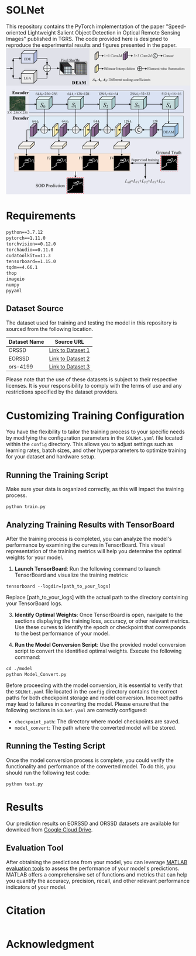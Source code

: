 # SOLNet

This repository contains the PyTorch implementation of the paper "Speed-oriented Lightweight Salient Object Detection in Optical Remote Sensing Images" published in TGRS. The code provided here is designed to reproduce the experimental results and figures presented in the paper.  
![framework_overview](./fig/framework_overview.png)  

# Requirements

    python==3.7.12
    pytorch==1.11.0
    torchvision==0.12.0
    torchaudio==0.11.0
    cudatoolkit==11.3
    tensorboard==1.15.0
    tqdm==4.66.1
    thop
    imageio
    numpy
    pyyaml

## Dataset Source

The dataset used for training and testing the model in this repository is sourced from the following location. 

| Dataset Name | Source URL |
|-------------|-----------|
| ORSSD   | [Link to Dataset 1](https://pan.baidu.com/s/1k44UlTLCW17AS0VhPyP7JA) |
| EORSSD   | [Link to Dataset 2](https://github.com/rmcong/EORSSD-dataset) |
| ors-4199   | [Link to Dataset 3](https://pan.baidu.com/share/init?surl=ZWVSzFpRjN4BK-c9hL6knQ) |

Please note that the use of these datasets is subject to their respective licenses. It is your responsibility to comply with the terms of use and any restrictions specified by the dataset providers.


# Customizing Training Configuration

You have the flexibility to tailor the training process to your specific needs by modifying the configuration parameters in the `SOLNet.yaml` file located within the `config` directory. This allows you to adjust settings such as learning rates, batch sizes, and other hyperparameters to optimize training for your dataset and hardware setup.

## Running the Training Script

Make sure your data is organized correctly, as this will impact the training process.

```
python train.py
```

## Analyzing Training Results with TensorBoard

After the training process is completed, you can analyze the model's performance by examining the curves in TensorBoard. This visual representation of the training metrics will help you determine the optimal weights for your model.

1. **Launch TensorBoard**:
   Run the following command to launch TensorBoard and visualize the training metrics:

```
tensorboard --logdir=[path_to_your_logs]
```
 
Replace [path_to_your_logs] with the actual path to the directory containing your TensorBoard logs.

3. **Identify Optimal Weights**:
   Once TensorBoard is open, navigate to the sections displaying the training loss, accuracy, or other relevant metrics. Use these curves to identify the epoch or checkpoint that corresponds to the best performance of your model.

4. **Run the Model Conversion Script**:
Use the provided model conversion script to convert the identified optimal weights. Execute the following command:  

```
cd ./model
python Model_Convert.py
```

Before proceeding with the model conversion, it is essential to verify that the `SOLNet.yaml` file located in the `config` directory contains the correct paths for both checkpoint storage and model conversion. Incorrect paths may lead to failures in converting the model. Please ensure that the following sections in `SOLNet.yaml` are correctly configured:

- `checkpoint_path`: The directory where model checkpoints are saved.
- `model_convert`: The path where the converted model will be stored.
  
## Running the Testing Script

Once the model conversion process is complete, you could verify the functionality and performance of the converted model. To do this, you should run the following test code:

```
python test.py
```

# Results

Our prediction results on EORSSD and ORSSD datasets are available for download from [Google Cloud Drive](https://drive.google.com/file/d/1L5-YBXdrrurq2TN495ecy4JuK7Hxoq-p/view?usp=sharing).

## Evaluation Tool

After obtaining the predictions from your model, you can leverage [MATLAB evaluation tools](https://github.com/MathLee/MatlabEvaluationTools) to assess the performance of your model's predictions. MATLAB offers a comprehensive set of functions and metrics that can help you quantify the accuracy, precision, recall, and other relevant performance indicators of your model.

# Citation

```

```

# Acknowledgment
